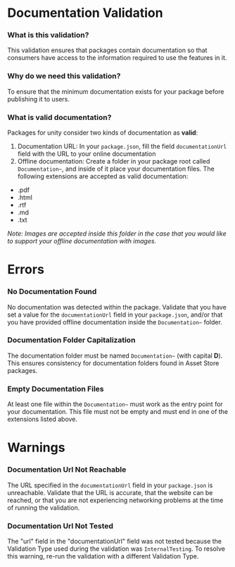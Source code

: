# Documentation Validation

### What is this validation?
This validation ensures that packages contain documentation so that consumers have access to the information required to 
use the features in it.

### Why do we need this validation?
To ensure that the minimum documentation exists for your package before publishing it to users.

### What is valid documentation?
Packages for unity consider two kinds of documentation as **valid**:
1. Documentation URL: In your `package.json`, fill the field `documentationUrl` field with the URL to your online documentation
1. Offline documentation: Create a folder in your package root called `Documentation~`, and inside of it place your documentation 
files. 
The following extensions are accepted as valid documentation:
* .pdf
* .html
* .rtf
* .md
* .txt

_Note: Images are accepted inside this folder in the case that you would like to support your offline documentation with images._

# Errors
### No Documentation Found
No documentation was detected within the package. Validate that you have set a value for the `documentationUrl` field in 
your `package.json`, and/or that you have provided offline documentation inside the `Documentation~` folder. 

### Documentation Folder Capitalization
The documentation folder must be named `Documentation~` (with capital **D**). This ensures consistency for documentation folders found in Asset Store packages.

### Empty Documentation Files
At least one file within the `Documentation~` must work as the entry point for your documentation. This file must not be empty and must end in one of the extensions listed above.  

# Warnings

### Documentation Url Not Reachable
The URL specified in the `documentationUrl` field in your `package.json` is unreachable. Validate that the URL is accurate, 
that the website can be reached, or that you are not experiencing networking problems at the time of running the validation. 

### Documentation Url Not Tested
The "url" field in the "documentationUrl" field was not tested because the Validation Type used during the validation was `InternalTesting`. To resolve this warning, re-run the validation with a different Validation Type.
